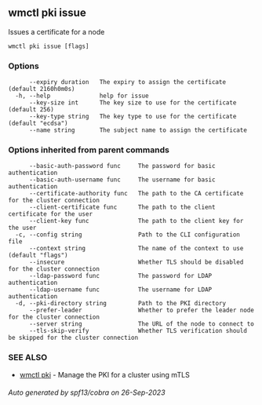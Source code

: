 ## wmctl pki issue

Issues a certificate for a node

```
wmctl pki issue [flags]
```

### Options

```
      --expiry duration   The expiry to assign the certificate (default 2160h0m0s)
  -h, --help              help for issue
      --key-size int      The key size to use for the certificate (default 256)
      --key-type string   The key type to use for the certificate (default "ecdsa")
      --name string       The subject name to assign the certificate
```

### Options inherited from parent commands

```
      --basic-auth-password func     The password for basic authentication
      --basic-auth-username func     The username for basic authentication
      --certificate-authority func   The path to the CA certificate for the cluster connection
      --client-certificate func      The path to the client certificate for the user
      --client-key func              The path to the client key for the user
  -c, --config string                Path to the CLI configuration file
      --context string               The name of the context to use (default "flags")
      --insecure                     Whether TLS should be disabled for the cluster connection
      --ldap-password func           The password for LDAP authentication
      --ldap-username func           The username for LDAP authentication
  -d, --pki-directory string         Path to the PKI directory
      --prefer-leader                Whether to prefer the leader node for the cluster connection
      --server string                The URL of the node to connect to
      --tls-skip-verify              Whether TLS verification should be skipped for the cluster connection
```

### SEE ALSO

* [wmctl pki](wmctl_pki.md)	 - Manage the PKI for a cluster using mTLS

###### Auto generated by spf13/cobra on 26-Sep-2023
